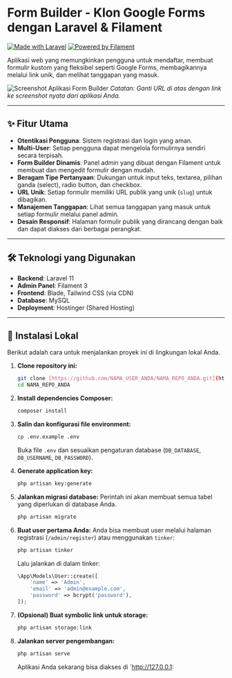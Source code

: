 # Form Builder - Klon Google Forms dengan Laravel & Filament

[![Made with Laravel](https://img.shields.io/badge/Made%20with-Laravel-FF2D20.svg?style=for-the-badge&logo=laravel)](https://laravel.com)
[![Powered by Filament](https://img.shields.io/badge/Powered%20by-Filament-F59E0B.svg?style=for-the-badge)](https://filamentphp.com)

Aplikasi web yang memungkinkan pengguna untuk mendaftar, membuat formulir kustom yang fleksibel seperti Google Forms, membagikannya melalui link unik, dan melihat tanggapan yang masuk.

![Screenshot Aplikasi Form Builder](https://clonegfrom.hikmahboiler.com/screenshot.png) 
*Catatan: Ganti URL di atas dengan link ke screenshot nyata dari aplikasi Anda.*

---

## ✨ Fitur Utama

- **Otentikasi Pengguna**: Sistem registrasi dan login yang aman.
- **Multi-User**: Setiap pengguna dapat mengelola formulirnya sendiri secara terpisah.
- **Form Builder Dinamis**: Panel admin yang dibuat dengan Filament untuk membuat dan mengedit formulir dengan mudah.
- **Beragam Tipe Pertanyaan**: Dukungan untuk input teks, textarea, pilihan ganda (select), radio button, dan checkbox.
- **URL Unik**: Setiap formulir memiliki URL publik yang unik (`slug`) untuk dibagikan.
- **Manajemen Tanggapan**: Lihat semua tanggapan yang masuk untuk setiap formulir melalui panel admin.
- **Desain Responsif**: Halaman formulir publik yang dirancang dengan baik dan dapat diakses dari berbagai perangkat.

---

## 🛠️ Teknologi yang Digunakan

- **Backend**: Laravel 11
- **Admin Panel**: Filament 3
- **Frontend**: Blade, Tailwind CSS (via CDN)
- **Database**: MySQL
- **Deployment**: Hostinger (Shared Hosting)

---

## 🚀 Instalasi Lokal

Berikut adalah cara untuk menjalankan proyek ini di lingkungan lokal Anda.

1.  **Clone repository ini:**
    ```bash
    git clone [https://github.com/NAMA_USER_ANDA/NAMA_REPO_ANDA.git](https://github.com/NAMA_USER_ANDA/NAMA_REPO_ANDA.git)
    cd NAMA_REPO_ANDA
    ```

2.  **Install dependencies Composer:**
    ```bash
    composer install
    ```

3.  **Salin dan konfigurasi file environment:**
    ```bash
    cp .env.example .env
    ```
    Buka file `.env` dan sesuaikan pengaturan database (`DB_DATABASE`, `DB_USERNAME`, `DB_PASSWORD`).

4.  **Generate application key:**
    ```bash
    php artisan key:generate
    ```

5.  **Jalankan migrasi database:**
    Perintah ini akan membuat semua tabel yang diperlukan di database Anda.
    ```bash
    php artisan migrate
    ```

6.  **Buat user pertama Anda:**
    Anda bisa membuat user melalui halaman registrasi (`/admin/register`) atau menggunakan `tinker`:
    ```bash
    php artisan tinker
    ```
    Lalu jalankan di dalam tinker:
    ```php
    \App\Models\User::create([
        'name' => 'Admin',
        'email' => 'admin@example.com',
        'password' => bcrypt('password'),
    ]);
    ```

7.  **(Opsional) Buat symbolic link untuk storage:**
    ```bash
    php artisan storage:link
    ```

8.  **Jalankan server pengembangan:**
    ```bash
    php artisan serve
    ```
    Aplikasi Anda sekarang bisa diakses di `http://127.0.0.1:
